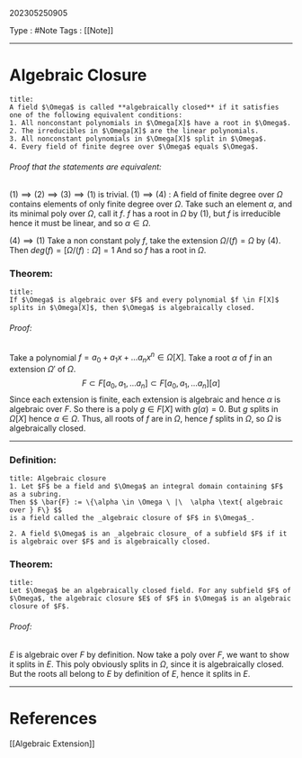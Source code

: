 202305250905

Type : #Note
Tags : [[Note]]

---
# Algebraic Closure
```ad-note
title:
A field $\Omega$ is called **algebraically closed** if it satisfies one of the following equivalent conditions:
1. All nonconstant polynomials in $\Omega[X]$ have a root in $\Omega$.
2. The irreducibles in $\Omega[X]$ are the linear polynomials.
3. All nonconstant polynomials in $\Omega[X]$ split in $\Omega$.
4. Every field of finite degree over $\Omega$ equals $\Omega$.
```
###### Proof that the statements are equivalent:
$(1) \implies (2) \implies (3) \implies (1)$ is trivial.
$(1) \implies (4)$ : A field of finite degree over $\Omega$ contains elements of only finite degree over $\Omega$. Take such an element $\alpha$, and its minimal poly over $\Omega$, call it $f$. $f$ has a root in $\Omega$ by (1), but $f$ is irreducible hence it must be linear, and so $\alpha \in \Omega$.

$(4) \implies (1)$ Take a non constant poly $f$, take the extension $\Omega/(f) = \Omega$ by (4). Then $deg(f) = [\Omega /(f) : \Omega] = 1$
And so $f$ has a root in $\Omega$.

### Theorem:
```ad-note
title:
If $\Omega$ is algebraic over $F$ and every polynomial $f \in F[X]$ splits in $\Omega[X]$, then $\Omega$ is algebraically closed. 
```
###### Proof:
Take a polynomial $f = a_{0} + a_{1}x + \dots a_{n}x ^{n} \in \Omega[X]$. Take a root $\alpha$ of $f$ in an extension $\Omega'$ of $\Omega$.
$$
F \subset F[a_{0},a_{1},\dots a_{n}] \subset F[a_{0},a_{1},\dots a_{n}][\alpha]
$$
Since each extension is finite, each extension is algebraic and hence $\alpha$ is algebraic over $F$.
So there is a poly $g \in F[X]$ with $g(\alpha) = 0$.
But $g$ splits in $\Omega[X]$ hence $\alpha \in \Omega$. Thus, all roots of $f$ are in $\Omega$, hence $f$ splits in $\Omega$, so $\Omega$ is algebraically closed.

---
### Definition:
```ad-note
title: Algebraic closure
1. Let $F$ be a field and $\Omega$ an integral domain containing $F$ as a subring.
Then $$ \bar{F} := \{\alpha \in \Omega \ |\  \alpha \text{ algebraic over } F\} $$
is a field called the _algebraic closure of $F$ in $\Omega$_.

2. A field $\Omega$ is an _algebraic closure_ of a subfield $F$ if it is algebraic over $F$ and is algebraically closed.
```

### Theorem:
```ad-note
title:
Let $\Omega$ be an algebraically closed field. For any subfield $F$ of $\Omega$, the algebraic closure $E$ of $F$ in $\Omega$ is an algebraic closure of $F$.
```
###### Proof:
$E$ is algebraic over $F$ by definition. Now take a poly over $F$, we want to show it splits in $E$.
This poly obviously splits in $\Omega$, since it is algebraically closed. But the roots all belong to $E$ by definition of $E$, hence it splits in $E$.

---
# References
[[Algebraic Extension]]
